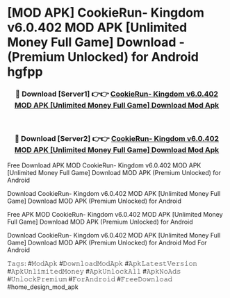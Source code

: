 # [MOD APK] CookieRun- Kingdom v6.0.402 MOD APK [Unlimited Money Full Game] Download - (Premium Unlocked) for Android hgfpp



<div align="center">
<h3>🔴 Download [Server1] 👉👉 <a href="https://momento.my/?title=CookieRun-_Kingdom_v6.0.402_MOD_APK_[Unlimited_Money_Full_Game]_Download">CookieRun- Kingdom v6.0.402 MOD APK [Unlimited Money Full Game] Download Mod Apk</a></h3><br>

<h3>🔴 Download [Server2] 👉👉 <a href="https://momento.my/?title=CookieRun-_Kingdom_v6.0.402_MOD_APK_[Unlimited_Money_Full_Game]_Download">CookieRun- Kingdom v6.0.402 MOD APK [Unlimited Money Full Game] Download Mod Apk</a></h3>
</div>



Free Download APK MOD CookieRun- Kingdom v6.0.402 MOD APK [Unlimited Money Full Game] Download MOD APK (Premium Unlocked) for Android

Download CookieRun- Kingdom v6.0.402 MOD APK [Unlimited Money Full Game] Download MOD APK (Premium Unlocked) for Android

Free APK MOD CookieRun- Kingdom v6.0.402 MOD APK [Unlimited Money Full Game] Download MOD APK (Premium Unlocked) for Android

Download CookieRun- Kingdom v6.0.402 MOD APK [Unlimited Money Full Game] Download MOD APK (Premium Unlocked) for Android Mod For Android

𝚃𝚊𝚐𝚜: #𝙼𝚘𝚍𝙰𝚙𝚔 #𝙳𝚘𝚠𝚗𝚕𝚘𝚊𝚍𝙼𝚘𝚍𝙰𝚙𝚔 #𝙰𝚙𝚔𝙻𝚊𝚝𝚎𝚜𝚝𝚅𝚎𝚛𝚜𝚒𝚘𝚗 #𝙰𝚙𝚔𝚄𝚗𝚕𝚒𝚖𝚒𝚝𝚎𝚍𝙼𝚘𝚗𝚎𝚢 #𝙰𝚙𝚔𝚄𝚗𝚕𝚘𝚌𝚔𝙰𝚕𝚕 #𝙰𝚙𝚔𝙽𝚘𝙰𝚍𝚜 #𝚄𝚗𝚕𝚘𝚌𝚔𝙿𝚛𝚎𝚖𝚒𝚞𝚖 #𝙵𝚘𝚛𝙰𝚗𝚍𝚛𝚘𝚒𝚍 #𝙵𝚛𝚎𝚎𝙳𝚘𝚠𝚗𝚕𝚘𝚊𝚍 #home_design_mod_apk
